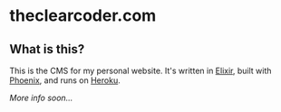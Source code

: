 # theclearcoder.com

## What is this?

This is the CMS for my personal website.  It's written in [Elixir](http://elixir-lang.org), built with [Phoenix](http://www.phoenixframework.org), and runs on [Heroku](https://www.heroku.com/).

*More info soon...*
